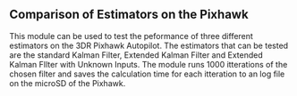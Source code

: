## Comparison of Estimators on the Pixhawk

This module can be used to test the peformance of three different estimators on the 3DR Pixhawk Autopilot.
The estimators that can be tested are the standard Kalman Filter, Extended Kalman Filter and Extended Kalman FIlter with Unknown Inputs.
The module runs 1000 itterations of the chosen filter and saves the calculation time for each itteration to an log file on the microSD of the Pixhawk.